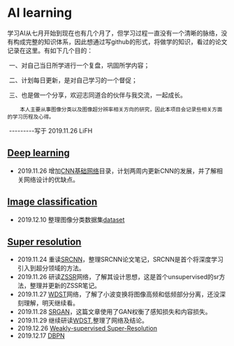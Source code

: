 # AI learning
​		学习AI从七月开始到现在也有几个月了，但学习过程一直没有一个清晰的脉络，没有构成完整的知识体系，因此想通过写github的形式，将做学的知识，看过的论文记录在这里。有如下几个目的：

​		一、对自己当日所学进行一个复盘，巩固所学内容；

​		二、计划每日更新，是对自己学习的一个督促；

​		三、也是做一个分享，欢迎志同道合的伙伴与我交流，一起成长。

 		本人主要从事图像分类以及图像超分辨率相关方向的研究，因此本项目会记录些相关方面的学习历程及心得。

​																																				---------写于 2019.11.26 LiFH

## [Deep learning](deep_learning/README.md)

* 2019.11.26    增加[CNN基础网络](deep_learning/CNNs/baseModel.md)目录，计划两周内更新CNN的发展，并了解相关网络设计的优缺点。

## [Image classification](image_classification/README.md)

* 2019.12.10 整理图像分类数据集[dataset](image_classification/datasets.md)

## [Super resolution](super_resolution/README.md) 

* 2019.11.24    重读[SRCNN](super_resolution/SRCNN.md)，整理SRCNN论文笔记，SRCNN是首个将深度学习引入到超分领域的方法。
* 2019.11.26    研读[ZSSR](super_resolution/ZSSR.md)网络，了解其设计思想，这是首个unsupervised的sr方法，整理并更新的ZSSR笔记。
* 2019.11.27    [WDST](super_resolution/WDST.md)网络，了解了小波变换将图像高频和低频部分分离，还没深刻理解，明天继续看。
* 2019.11.28    [SRGAN](super_resolution/SRGAN.md)，这篇文章使用了GAN权衡了感知损失和内容损失。
* 2019.11.29    继续研读[WDST](super_resolution/WDST.md),整理了网络及结论。
* 2019.12.26    [Weakly-supervised Super-Resolution](super_resolution/Weakly-SR.md)
* 2019.12.17    [DBPN](super_resolution/DBPN.md)



